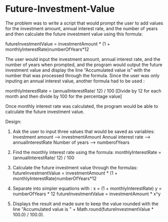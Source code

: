 # Future-Investment-Value
       
The problem was to write a script that would prompt the user to add values for the investment amount, annual interest rate,
and the number of years and then calculate the future investment value using this formula: 

futureInvestmentValue = investmentAmount * (1 + monthlyInterestRate)numberOfYears*12 

The user would input the investment amount, annual interest rate, and the number of years when prompted,
and the program would output the future investment value and display the line
“Accumulated value is” with the number that was processed through the formula. 
Since the user was only inputing an annual interest value,  another formula had to be used : 

monthlyInterestRate = (annualInterestRate/ 12) / 100 
[Divide by 12 for each month and then divide by 100 for the percentage value] 


Once monthly interest rate was calculated, the program would be able to calculate the future investment value. 
  
  
 
Design: 
1. Ask the user to input three values that would be saved as variables: 
Investment amount --> investmentAmount 
Annual interest rate --> annualInterestRate 
Number of years --> numberofYears 
  
2. Find the monthly interest rate using the formula: 
monthlyInterestRate = (annualInterestRate/ 12) / 100 

3. Calculate the future investment value through the formulas: 
futureInvestmentValue = investmentAmount * (1 + monthlyInterestRate)numberOfYears*12 

4. Separate into simpler equations with : 
x = (1 + monthlyInterestRate) 
y = numberOfYears * 12 
futureInvestmentValue = investmentAmount * x^y 

5. Displays the result and made sure to keep the value rounded with the line "Accumulated value is " +  Math.round(futureInvestmentValue * 100.0) / 100.0). 
